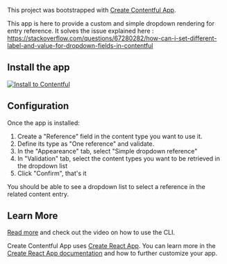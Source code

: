 This project was bootstrapped with [Create Contentful App](https://github.com/contentful/create-contentful-app).

This app is here to provide a custom and simple dropdown rendering for entry reference.
It solves the issue explained here : https://stackoverflow.com/questions/67280282/how-can-i-set-different-label-and-value-for-dropdown-fields-in-contentful

## Install the app

[![Install to Contentful](https://www.ctfstatic.com/button/install-small.svg)](https://app.contentful.com/deeplink?link=apps&id=6s62y3vRQADfGeyoP8bXCk)

## Configuration

Once the app is installed:

1. Create a "Reference" field in the content type you want to use it.
2. Define its type as "One reference" and validate.
3. In the "Appeareance" tab, select "Simple dropdown reference"
4. In "Validation" tab, select the content types you want to be retrieved in the dropdown list
5. Click "Confirm", that's it

You should be able to see a dropdown list to select a reference in the related content entry.


## Learn More

[Read more](https://www.contentful.com/developers/docs/extensibility/app-framework/create-contentful-app/) and check out the video on how to use the CLI.

Create Contentful App uses [Create React App](https://create-react-app.dev/). You can learn more in the [Create React App documentation](https://facebook.github.io/create-react-app/docs/getting-started) and how to further customize your app.
